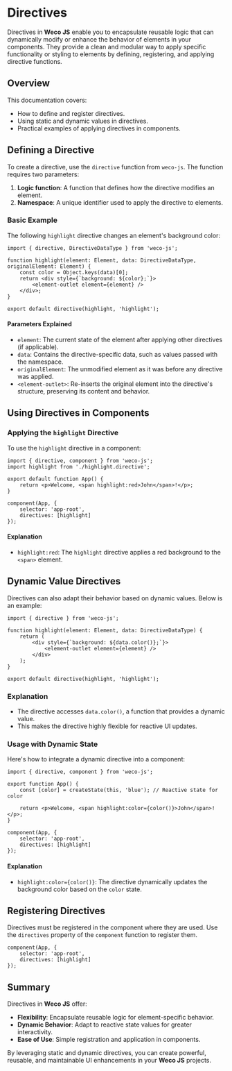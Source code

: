 # Directives

Directives in **Weco JS** enable you to encapsulate reusable logic that can dynamically modify or enhance the behavior of elements in your components. They provide a clean and modular way to apply specific functionality or styling to elements by defining, registering, and applying directive functions.

## Overview

This documentation covers:
* How to define and register directives.
* Using static and dynamic values in directives.
* Practical examples of applying directives in components.

## Defining a Directive

To create a directive, use the `directive` function from `weco-js`. The function requires two parameters:
1. **Logic function**: A function that defines how the directive modifies an element.
2. **Namespace**: A unique identifier used to apply the directive to elements.

### Basic Example

The following `highlight` directive changes an element's background color:

```tsx
import { directive, DirectiveDataType } from 'weco-js';

function highlight(element: Element, data: DirectiveDataType, originalElement: Element) {
    const color = Object.keys(data)[0];
    return <div style={`background: ${color};`}>
        <element-outlet element={element} />
    </div>;
}

export default directive(highlight, 'highlight');
```

#### Parameters Explained

* `element`: The current state of the element after applying other directives (if applicable).
* `data`: Contains the directive-specific data, such as values passed with the namespace.
* `originalElement`: The unmodified element as it was before any directive was applied.
* `<element-outlet>`: Re-inserts the original element into the directive's structure, preserving its content and behavior.

## Using Directives in Components

### Applying the `highlight` Directive

To use the `highlight` directive in a component:

```tsx
import { directive, component } from 'weco-js';
import highlight from './highlight.directive';

export default function App() {
    return <p>Welcome, <span highlight:red>John</span>!</p>;
}

component(App, {
    selector: 'app-root',
    directives: [highlight]
});
```

#### Explanation
* `highlight:red`: The `highlight` directive applies a red background to the `<span>` element.

## Dynamic Value Directives

Directives can also adapt their behavior based on dynamic values. Below is an example:

```tsx
import { directive } from 'weco-js';

function highlight(element: Element, data: DirectiveDataType) {
    return (
        <div style={`background: ${data.color()};`}>
            <element-outlet element={element} />
        </div>
    );
}

export default directive(highlight, 'highlight');
```

### Explanation
* The directive accesses `data.color()`, a function that provides a dynamic value.
* This makes the directive highly flexible for reactive UI updates.

### Usage with Dynamic State

Here's how to integrate a dynamic directive into a component:

```tsx
import { directive, component } from 'weco-js';

export function App() {
    const [color] = createState(this, 'blue'); // Reactive state for color

    return <p>Welcome, <span highlight:color={color()}>John</span>!</p>;
}

component(App, {
    selector: 'app-root',
    directives: [highlight]
});
```

#### Explanation
* `highlight:color={color()}`: The directive dynamically updates the background color based on the `color` state.

## Registering Directives

Directives must be registered in the component where they are used. Use the `directives` property of the `component` function to register them.

```tsx
component(App, {
    selector: 'app-root',
    directives: [highlight]
});
```

## Summary

Directives in **Weco JS** offer:

* **Flexibility**: Encapsulate reusable logic for element-specific behavior.
* **Dynamic Behavior**: Adapt to reactive state values for greater interactivity.
* **Ease of Use**: Simple registration and application in components.

By leveraging static and dynamic directives, you can create powerful, reusable, and maintainable UI enhancements in your **Weco JS** projects.
